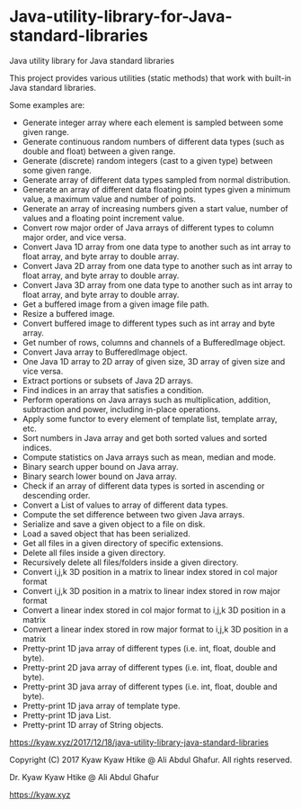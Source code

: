 # Java-utility-library-for-Java-standard-libraries
Java utility library for Java standard libraries

This project provides various utilities (static methods) that work with built-in Java standard libraries. 

Some examples are:

- Generate integer array where each element is sampled between some given range.
- Generate continuous random numbers of different data types (such as double and float) between a given range.
- Generate (discrete) random integers (cast to a given type) between some given range.
- Generate array of different data types sampled from normal distribution.
- Generate an array of different data floating point types given a minimum value, a maximum value and number of points.
- Generate an array of increasing numbers given a start value, number of values and a floating point increment value.
- Convert row major order of Java arrays of different types to column major order, and vice versa.
- Convert Java 1D array from one data type to another such as int array to float array, and byte array to double array.
- Convert Java 2D array from one data type to another such as int array to float array, and byte array to double array.
- Convert Java 3D array from one data type to another such as int array to float array, and byte array to double array.
- Get a buffered image from a given image file path.
- Resize a buffered image.
- Convert buffered image to different types such as int array and byte array.
- Get number of rows, columns and channels of a BufferedImage object.
- Convert Java array to BufferedImage object.
- One Java 1D array to 2D array of given size, 3D array of given size and vice versa.
- Extract portions or subsets of Java 2D arrays.
- Find indices in an array that satisfies a condition.
- Perform operations on Java arrays such as multiplication, addition, subtraction and power, including in-place operations.
- Apply some functor to every element of template list, template array, etc.
- Sort numbers in Java array and get both sorted values and sorted indices.
- Compute statistics on Java arrays such as mean, median and mode.
- Binary search upper bound on Java array.
- Binary search lower bound on Java array.
- Check if an array of different data types is sorted in ascending or descending order.
- Convert a List of values to array of different data types.
- Compute the set difference between two given Java arrays.
- Serialize and save a given object to a file on disk.
- Load a saved object that has been serialized.
- Get all files in a given directory of specific extensions.
- Delete all files inside a given directory.
- Recursively delete all files/folders inside a given directory.
- Convert i,j,k 3D position in a matrix to linear index stored in col major format
- Convert i,j,k 3D position in a matrix to linear index stored in row major format
- Convert a linear index stored in col major format to i,j,k 3D position in a matrix
- Convert a linear index stored in row major format to i,j,k 3D position in a matrix
- Pretty-print 1D java array of different types (i.e. int, float, double and byte).
- Pretty-print 2D java array of different types (i.e. int, float, double and byte).
- Pretty-print 3D java array of different types (i.e. int, float, double and byte).
- Pretty-print 1D java array of template type.
- Pretty-print 1D java List.
- Pretty-print 1D array of String objects.

https://kyaw.xyz/2017/12/18/java-utility-library-java-standard-libraries

Copyright (C) 2017 Kyaw Kyaw Htike @ Ali Abdul Ghafur. All rights reserved.



Dr. Kyaw Kyaw Htike @ Ali Abdul Ghafur



https://kyaw.xyz

